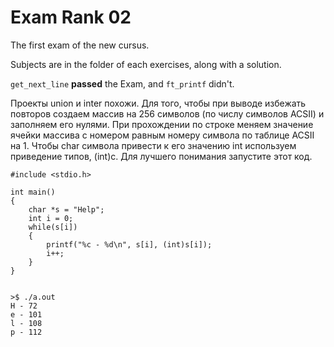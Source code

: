 # Exam Rank 02
The first exam of the new cursus.

Subjects are in the folder of each exercises, along with a solution.

``get_next_line`` **passed** the Exam, and ``ft_printf`` didn't.

Проекты union и inter похожи.
Для того, чтобы при выводе избежать повторов создаем массив на 256 символов (по числу символов ACSII) и заполняем его нулями. При прохождении по строке меняем значение ячейки массива с номером равным номеру символа по таблице ACSII на 1. Чтобы char символа привести к его значению int используем приведение типов, (int)c.
Для лучшего понимания запустите этот код.

	#include <stdio.h>
	
	int main()
	{
		char *s = "Help";
		int i = 0;
		while(s[i])
		{
			printf("%c - %d\n", s[i], (int)s[i]);
			i++;
		}
	}


	>$ ./a.out 
	H - 72
	e - 101
	l - 108
	p - 112
